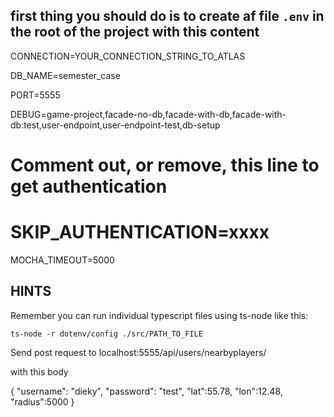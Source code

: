 ## first thing you should do is to create af file `.env` in the root of the project with this content

CONNECTION=YOUR_CONNECTION_STRING_TO_ATLAS

DB_NAME=semester_case

PORT=5555

DEBUG=game-project,facade-no-db,facade-with-db,facade-with-db:test,user-endpoint,user-endpoint-test,db-setup

# Comment out, or remove, this line to get authentication
# SKIP_AUTHENTICATION=xxxx

MOCHA_TIMEOUT=5000

## HINTS

Remember you can run individual typescript files using ts-node like this:

`ts-node -r dotenv/config ./src/PATH_TO_FILE`

Send post request to localhost:5555/api/users/nearbyplayers/

with this body

{
    "username": "dieky",
    "password": "test",
    "lat":55.78,
    "lon":12.48,
    "radius":5000
}